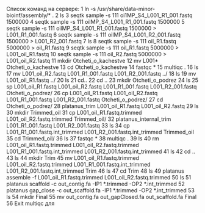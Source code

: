 Список команд на сервере:
    1  ln -s /usr/share/data-minor-bioinf/assembly/* .
    2  ls
    3  seqtk sample -s 111 oi1MP_S4_L001_R1_001.fastq 1500000
    4  seqtk sample -s 111 oilMP_S4_L001_R1_001.fastq 1500000
    5  seqtk sample -s 111 oilMP_S4_L001_R1_001.fastq 1500000 > L001_R1_001.fastq
    6  seqtk sample -s 111 oilMP_S4_L001_R2_001.fastq 1500000 > L001_R2_001.fastq
    7  ls
    8  seqtk sample -s 111 oil_R1.fastq 5000000 > oil_R1.fastq
    9  seqtk sample -s 111 oil_R1.fastq 5000000 > L001_oil_R1.fastq
   10  seqtk sample -s 111 oil_R2.fastq 5000000 > L001_oil_R2.fastq
   11  mkdir Otcheti_o_kachestve
   12  mv L001* Otcheti_o_kachestve
   13  cd Otcheti_o_kachestve
   14  fastqc *
   15  multiqc .
   16  ls
   17  mv L001_oil_R2.fastq L001_R1_001.fastq L001_R2_001.fastq ../
   18  ls
   19  mv L001_oil_R1.fastq ../
   20  ls
   21  cd..
   22  cd ..
   23  mkdir Otcheti_o_podrez
   24  ls
   25  sp L001_oil_R1.fastq L001_oil_R2.fastq L001_R1_001.fastq L001_R2_001.fastq Otcheti_o_podrez/
   26  cp L001_oil_R1.fastq L001_oil_R2.fastq L001_R1_001.fastq L001_R2_001.fastq Otcheti_o_podrez/
   27  cd Otcheti_o_podrez/
   28  platanus_trim L001_oil_R1.fastq L001_oil_R2.fastq
   29  ls
   30  mkdir Trimmed_oil
   31  cp L001_oil_R1.fastq.trimmed L001_oil_R2.fastq.trimmed Trimmed_oil/
   32  platanus_internal_trim L001_R1_001.fastq L001_R2_001.fastq
   33  ls
   34  cp L001_R1_001.fastq.int_trimmed L001_R2_001.fastq.int_trimmed Trimmed_oil
   35  cd Trimmed_oil/
   36  ls
   37  fastqc *
   38  multiqc .
   39  ls
   40  rm L001_oil_R1.fastq.trimmed L001_oil_R2.fastq.trimmed L001_R1_001.fastq.int_trimmed L001_R2_001.fastq.int_trimmed
   41  ls
   42  cd ..
   43  ls
   44  mkdir Trim
   45  mv L001_oil_R1.fastq.trimmed L001_oil_R2.fastq.trimmed L001_R1_001.fastq.int_trimmed L001_R2_001.fastq.int_trimmed Trim
   46  ls
   47  cd Trim
   48  ls
   49  platanus assemble -f  L001_oil_R1.fastq.trimmed L001_oil_R2.fastq.trimmed
   50  ls
   51  platanus scaffold -c out_contig.fa -IP1 *.trimmed -OP2 *.int_trimmed
   52  platanus gap_close -c out_scaffold.fa -IP1 *.trimmed -OP2 *.int_trimmed
   53  ls
   54  mkdir Final
   55  mv out_contig.fa out_gapClosed.fa out_scaffold.fa Final
   56  Exit
multiqc для